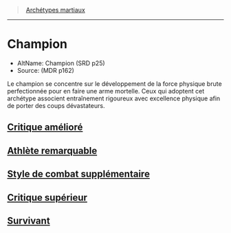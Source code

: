 ﻿---
!SubClassItem
Name: Champion
Source: (MDR p162)
ParentClassId: hd_fighter.md
Id: fighter_champion_hd.md#champion
RootId: fighter_champion_hd.md
ParentLink: fighter_hd.md#archétypes-martiaux
ParentName: Archétypes martiaux
NameLevel: 1
AltName: Champion (SRD p25)
Attributes: {}
---
>  [Archétypes martiaux](hd_fighter_archetypes_martiaux.md)

---


# Champion

- AltName: Champion (SRD p25)
- Source: (MDR p162)

Le champion se concentre sur le développement de la force physique brute perfectionnée pour en faire une arme mortelle. Ceux qui adoptent cet archétype associent entraînement rigoureux avec excellence physique afin de porter des coups dévastateurs.



## [Critique amélioré](hd_fighter_champion_critique_ameliore.md)



## [Athlète remarquable](hd_fighter_champion_athlete_remarquable.md)



## [Style de combat supplémentaire](hd_fighter_champion_style_de_combat_supplementaire.md)



## [Critique supérieur](hd_fighter_champion_critique_superieur.md)



## [Survivant](hd_fighter_champion_survivant.md)

